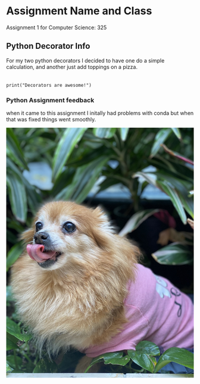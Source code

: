 # Assignment Name and Class
 Assignment 1 for Computer Science: 325


## Python Decorator Info
For my two python decorators I decided to have one do a simple calculation, and another just add toppings on a pizza. 

<code>
print("Decorators are awesome!")
</code>

### Python Assignment feedback
when it came to this assignment I initally had problems with conda but when that was fixed things went smoothly. 

![This is my dog Brownie, she is 14 years old!](brownie.jpg)
